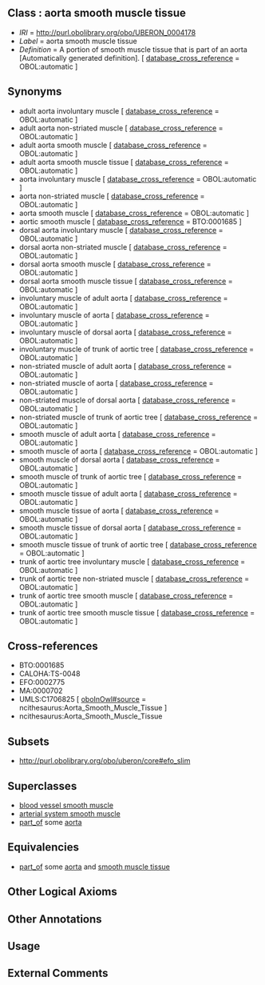 
## Class : aorta smooth muscle tissue

 * *IRI* = http://purl.obolibrary.org/obo/UBERON_0004178
 * *Label* = aorta smooth muscle tissue
 * *Definition* = A portion of smooth muscle tissue that is part of an aorta [Automatically generated definition]. [ [database_cross_reference](../../ef/oboInOwl#hasDbXref.md) = OBOL:automatic ]

## Synonyms

 * adult aorta involuntary muscle [ [database_cross_reference](../../ef/oboInOwl#hasDbXref.md) = OBOL:automatic ]
 * adult aorta non-striated muscle [ [database_cross_reference](../../ef/oboInOwl#hasDbXref.md) = OBOL:automatic ]
 * adult aorta smooth muscle [ [database_cross_reference](../../ef/oboInOwl#hasDbXref.md) = OBOL:automatic ]
 * adult aorta smooth muscle tissue [ [database_cross_reference](../../ef/oboInOwl#hasDbXref.md) = OBOL:automatic ]
 * aorta involuntary muscle [ [database_cross_reference](../../ef/oboInOwl#hasDbXref.md) = OBOL:automatic ]
 * aorta non-striated muscle [ [database_cross_reference](../../ef/oboInOwl#hasDbXref.md) = OBOL:automatic ]
 * aorta smooth muscle [ [database_cross_reference](../../ef/oboInOwl#hasDbXref.md) = OBOL:automatic ]
 * aortic smooth muscle [ [database_cross_reference](../../ef/oboInOwl#hasDbXref.md) = BTO:0001685 ]
 * dorsal aorta involuntary muscle [ [database_cross_reference](../../ef/oboInOwl#hasDbXref.md) = OBOL:automatic ]
 * dorsal aorta non-striated muscle [ [database_cross_reference](../../ef/oboInOwl#hasDbXref.md) = OBOL:automatic ]
 * dorsal aorta smooth muscle [ [database_cross_reference](../../ef/oboInOwl#hasDbXref.md) = OBOL:automatic ]
 * dorsal aorta smooth muscle tissue [ [database_cross_reference](../../ef/oboInOwl#hasDbXref.md) = OBOL:automatic ]
 * involuntary muscle of adult aorta [ [database_cross_reference](../../ef/oboInOwl#hasDbXref.md) = OBOL:automatic ]
 * involuntary muscle of aorta [ [database_cross_reference](../../ef/oboInOwl#hasDbXref.md) = OBOL:automatic ]
 * involuntary muscle of dorsal aorta [ [database_cross_reference](../../ef/oboInOwl#hasDbXref.md) = OBOL:automatic ]
 * involuntary muscle of trunk of aortic tree [ [database_cross_reference](../../ef/oboInOwl#hasDbXref.md) = OBOL:automatic ]
 * non-striated muscle of adult aorta [ [database_cross_reference](../../ef/oboInOwl#hasDbXref.md) = OBOL:automatic ]
 * non-striated muscle of aorta [ [database_cross_reference](../../ef/oboInOwl#hasDbXref.md) = OBOL:automatic ]
 * non-striated muscle of dorsal aorta [ [database_cross_reference](../../ef/oboInOwl#hasDbXref.md) = OBOL:automatic ]
 * non-striated muscle of trunk of aortic tree [ [database_cross_reference](../../ef/oboInOwl#hasDbXref.md) = OBOL:automatic ]
 * smooth muscle of adult aorta [ [database_cross_reference](../../ef/oboInOwl#hasDbXref.md) = OBOL:automatic ]
 * smooth muscle of aorta [ [database_cross_reference](../../ef/oboInOwl#hasDbXref.md) = OBOL:automatic ]
 * smooth muscle of dorsal aorta [ [database_cross_reference](../../ef/oboInOwl#hasDbXref.md) = OBOL:automatic ]
 * smooth muscle of trunk of aortic tree [ [database_cross_reference](../../ef/oboInOwl#hasDbXref.md) = OBOL:automatic ]
 * smooth muscle tissue of adult aorta [ [database_cross_reference](../../ef/oboInOwl#hasDbXref.md) = OBOL:automatic ]
 * smooth muscle tissue of aorta [ [database_cross_reference](../../ef/oboInOwl#hasDbXref.md) = OBOL:automatic ]
 * smooth muscle tissue of dorsal aorta [ [database_cross_reference](../../ef/oboInOwl#hasDbXref.md) = OBOL:automatic ]
 * smooth muscle tissue of trunk of aortic tree [ [database_cross_reference](../../ef/oboInOwl#hasDbXref.md) = OBOL:automatic ]
 * trunk of aortic tree involuntary muscle [ [database_cross_reference](../../ef/oboInOwl#hasDbXref.md) = OBOL:automatic ]
 * trunk of aortic tree non-striated muscle [ [database_cross_reference](../../ef/oboInOwl#hasDbXref.md) = OBOL:automatic ]
 * trunk of aortic tree smooth muscle [ [database_cross_reference](../../ef/oboInOwl#hasDbXref.md) = OBOL:automatic ]
 * trunk of aortic tree smooth muscle tissue [ [database_cross_reference](../../ef/oboInOwl#hasDbXref.md) = OBOL:automatic ]

## Cross-references

 * BTO:0001685
 * CALOHA:TS-0048
 * EFO:0002775
 * MA:0000702
 * UMLS:C1706825 [ [oboInOwl#source](../../ce/oboInOwl#source.md) = ncithesaurus:Aorta_Smooth_Muscle_Tissue ]
 * ncithesaurus:Aorta_Smooth_Muscle_Tissue

## Subsets

 * http://purl.obolibrary.org/obo/uberon/core#efo_slim

## Superclasses

 * [blood vessel smooth muscle](../../UBERON/37/UBERON_0004237.md)
 * [arterial system smooth muscle](../../UBERON/95/UBERON_0004695.md)
 * [part_of](../../BFO/50/BFO_0000050.md) some [aorta](../../UBERON/47/UBERON_0000947.md)

## Equivalencies

 * [part_of](../../BFO/50/BFO_0000050.md) some [aorta](../../UBERON/47/UBERON_0000947.md) and [smooth muscle tissue](../../UBERON/35/UBERON_0001135.md)

## Other Logical Axioms


## Other Annotations


## Usage


## External Comments

